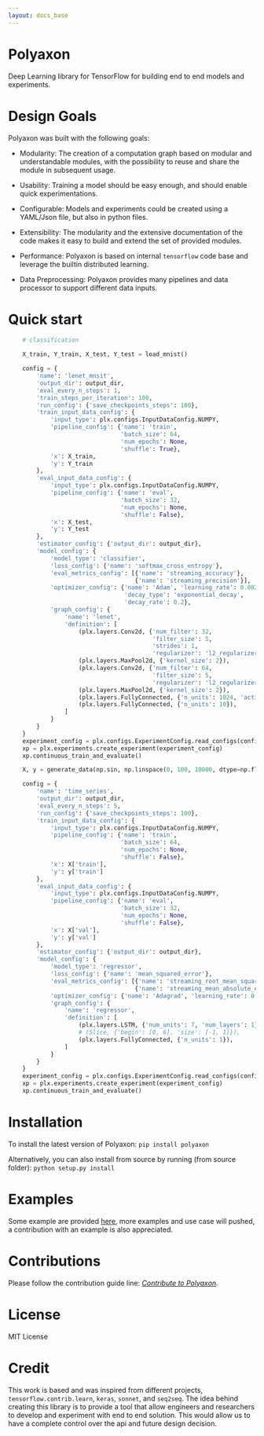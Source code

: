 ```yaml
---
layout: docs_base
---
```


# Polyaxon

Deep Learning library for TensorFlow for building end to end models and experiments.

# Design Goals

Polyaxon was built with the following goals:

 * Modularity: The creation of a computation graph based on modular and understandable modules,
    with the possibility to reuse and share the module in subsequent usage.

 * Usability: Training a model should be easy enough, and should enable quick experimentations.

 * Configurable: Models and experiments could be created using a YAML/Json file, but also in python files.

 * Extensibility: The modularity and the extensive documentation of the code makes it easy to build and extend the set of provided modules.

 * Performance: Polyaxon is based on internal `tensorflow` code base and leverage the builtin distributed learning.

 * Data Preprocessing: Polyaxon provides many pipelines and data processor to support different data inputs.


# Quick start

```python
    # classification

    X_train, Y_train, X_test, Y_test = load_mnist()

    config = {
        'name': 'lenet_mnsit',
        'output_dir': output_dir,
        'eval_every_n_steps': 1,
        'train_steps_per_iteration': 100,
        'run_config': {'save_checkpoints_steps': 100},
        'train_input_data_config': {
            'input_type': plx.configs.InputDataConfig.NUMPY,
            'pipeline_config': {'name': 'train',
                                'batch_size': 64,
                                'num_epochs': None,
                                'shuffle': True},
            'x': X_train,
            'y': Y_train
        },
        'eval_input_data_config': {
            'input_type': plx.configs.InputDataConfig.NUMPY,
            'pipeline_config': {'name': 'eval',
                                'batch_size': 32,
                                'num_epochs': None,
                                'shuffle': False},
            'x': X_test,
            'y': Y_test
        },
        'estimator_config': {'output_dir': output_dir},
        'model_config': {
            'model_type': 'classifier',
            'loss_config': {'name': 'softmax_cross_entropy'},
            'eval_metrics_config': [{'name': 'streaming_accuracy'},
                                    {'name': 'streaming_precision'}],
            'optimizer_config': {'name': 'Adam', 'learning_rate': 0.002,
                                 'decay_type': 'exponential_decay',
                                 'decay_rate': 0.2},
            'graph_config': {
                'name': 'lenet',
                'definition': [
                    (plx.layers.Conv2d, {'num_filter': 32,
                                         'filter_size': 5,
                                         'strides': 1,
                                         'regularizer': 'l2_regularizer'}),
                    (plx.layers.MaxPool2d, {'kernel_size': 2}),
                    (plx.layers.Conv2d, {'num_filter': 64,
                                         'filter_size': 5,
                                         'regularizer': 'l2_regularizer'}),
                    (plx.layers.MaxPool2d, {'kernel_size': 2}),
                    (plx.layers.FullyConnected, {'n_units': 1024, 'activation': 'tanh'}),
                    (plx.layers.FullyConnected, {'n_units': 10}),
                ]
            }
        }
    }
    experiment_config = plx.configs.ExperimentConfig.read_configs(config)
    xp = plx.experiments.create_experiment(experiment_config)
    xp.continuous_train_and_evaluate()
```

```python
    X, y = generate_data(np.sin, np.linspace(0, 100, 10000, dtype=np.float32), time_steps=7)

    config = {
        'name': 'time_series',
        'output_dir': output_dir,
        'eval_every_n_steps': 5,
        'run_config': {'save_checkpoints_steps': 100},
        'train_input_data_config': {
            'input_type': plx.configs.InputDataConfig.NUMPY,
            'pipeline_config': {'name': 'train',
                                'batch_size': 64,
                                'num_epochs': None,
                                'shuffle': False},
            'x': X['train'],
            'y': y['train']
        },
        'eval_input_data_config': {
            'input_type': plx.configs.InputDataConfig.NUMPY,
            'pipeline_config': {'name': 'eval',
                                'batch_size': 32,
                                'num_epochs': None,
                                'shuffle': False},
            'x': X['val'],
            'y': y['val']
        },
        'estimator_config': {'output_dir': output_dir},
        'model_config': {
            'model_type': 'regressor',
            'loss_config': {'name': 'mean_squared_error'},
            'eval_metrics_config': [{'name': 'streaming_root_mean_squared_error'},
                                    {'name': 'streaming_mean_absolute_error'}],
            'optimizer_config': {'name': 'Adagrad', 'learning_rate': 0.1},
            'graph_config': {
                'name': 'regressor',
                'definition': [
                    (plx.layers.LSTM, {'num_units': 7, 'num_layers': 1}),
                    # (Slice, {'begin': [0, 6], 'size': [-1, 1]}),
                    (plx.layers.FullyConnected, {'n_units': 1}),
                ]
            }
        }
    }
    experiment_config = plx.configs.ExperimentConfig.read_configs(config)
    xp = plx.experiments.create_experiment(experiment_config)
    xp.continuous_train_and_evaluate()
```

# Installation

To install the latest version of Polyaxon: `pip install polyaxon`

Alternatively, you can also install from source by running (from source folder): `python setup.py install`

# Examples

Some example are provided [here](examples), more examples and use case will pushed, a contribution with an example is also appreciated.

# Contributions

Please follow the contribution guide line: *[Contribute to Polyaxon](CONTRIBUTING.md)*.

# License

MIT License

# Credit

This work is based and was inspired from different projects, `tensorflow.contrib.learn`, `keras`, `sonnet`, and `seq2seq`.
The idea behind creating this library is to provide a tool that allow engineers and researchers to develop and experiment with end to end solution.
This would allow us to have a complete control over the api and future design decision.
